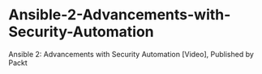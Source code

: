 # Ansible-2-Advancements-with-Security-Automation
Ansible 2: Advancements with Security Automation [Video], Published by Packt
